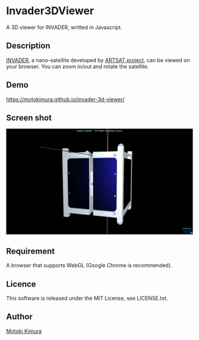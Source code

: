 Invader3DViewer
====
A 3D viewer for INVADER, writted in Javascript.

## Description

[INVADER](http://artsat.jp/en/project/invader), a nano-satellite developed by [ARTSAT project](http://artsat.jp), can be viewed on your browser. 
You can zoom in/out and rotate the satellite.

## Demo

https://motokimura.github.io/invader-3d-viewer/

## Screen shot

<img src="https://raw.githubusercontent.com/motokimura/Invader3DViewer/master/screen_capture.png" />

## Requirement

A browser that supports WebGL (Google Chrome is recommended).

## Licence

This software is released under the MIT License, see LICENSE.txt.

## Author

[Motoki Kimura](https://github.com/motokimura)

